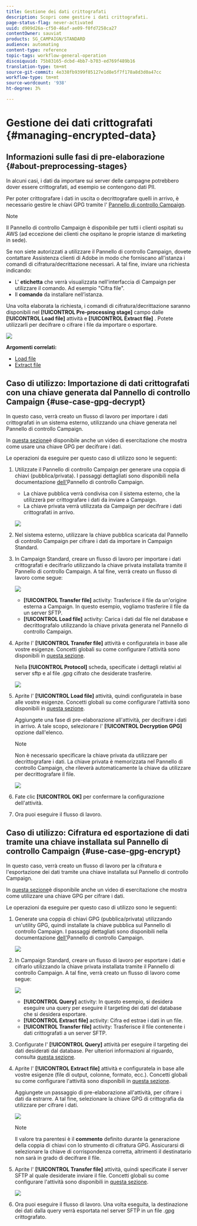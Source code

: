 ```yaml
---
title: Gestione dei dati crittografati
description: Scopri come gestire i dati crittografati.
page-status-flag: never-activated
uuid: d909d26a-cf50-46af-ae09-f0fd7258ca27
contentOwner: sauviat
products: SG_CAMPAIGN/STANDARD
audience: automating
content-type: reference
topic-tags: workflow-general-operation
discoiquuid: 75b83165-dcbd-4bb7-b703-ed769f489b16
translation-type: tm+mt
source-git-commit: 4e338fb9399f85127e1d8e5f7f178a8d3d0a47cc
workflow-type: tm+mt
source-wordcount: '938'
ht-degree: 3%

---
```



# Gestione dei dati crittografati {#managing-encrypted-data}

## Informazioni sulle fasi di pre-elaborazione {#about-preprocessing-stages}

In alcuni casi, i dati da importare sui server delle campagne potrebbero dover essere crittografati, ad esempio se contengono dati PII.

Per poter crittografare i dati in uscita o decrittografare quelli in arrivo, è necessario gestire le chiavi GPG tramite l&#39; [Pannello di controllo Campaign](https://docs.adobe.com/content/help/it-IT/control-panel/using/instances-settings/gpg-keys-management.html).

>[!NOTE]
>
>Il Pannello di controllo Campaign è disponibile per tutti i clienti ospitati su AWS (ad eccezione dei clienti che ospitano le proprie istanze di marketing in sede).

Se non siete autorizzati a utilizzare il Pannello di controllo Campaign, dovete contattare  Assistenza clienti di Adobe in modo che forniscano all&#39;istanza i comandi di cifratura/decrittazione necessari. A tal fine, inviare una richiesta indicando:

* L&#39; **etichetta** che verrà visualizzata nell&#39;interfaccia di Campaign per utilizzare il comando. Ad esempio &quot;Cifra file&quot;.
* Il **comando** da installare nell’istanza.

Una volta elaborata la richiesta, i comandi di cifratura/decrittazione saranno disponibili nel **[!UICONTROL Pre-processing stage]** campo dalle **[!UICONTROL Load file]** attività e **[!UICONTROL Extract file]** . Potete utilizzarli per decifrare o cifrare i file da importare o esportare.

![](assets/preprocessing-encryption.png)

**Argomenti correlati:**

* [Load file](../../automating/using/load-file.md)
* [Extract file](../../automating/using/extract-file.md)

## Caso di utilizzo: Importazione di dati crittografati con una chiave generata dal Pannello di controllo Campaign {#use-case-gpg-decrypt}

In questo caso, verrà creato un flusso di lavoro per importare i dati crittografati in un sistema esterno, utilizzando una chiave generata nel Pannello di controllo Campaign.

In [questa sezione](https://docs.adobe.com/content/help/en/campaign-standard-learn/tutorials/administrating/control-panel/gpg-key-management/decrypting-data.html)è disponibile anche un video di esercitazione che mostra come usare una chiave GPG per decifrare i dati.

Le operazioni da eseguire per questo caso di utilizzo sono le seguenti:

1. Utilizzate il Pannello di controllo Campaign per generare una coppia di chiavi (pubblica/privata). I passaggi dettagliati sono disponibili nella documentazione [dell&#39;](https://docs.adobe.com/content/help/en/control-panel/using/instances-settings/gpg-keys-management.html#decrypting-data)Pannello di controllo Campaign.

   * La chiave pubblica verrà condivisa con il sistema esterno, che la utilizzerà per crittografare i dati da inviare a Campaign.
   * La chiave privata verrà utilizzata da Campaign per decifrare i dati crittografati in arrivo.

   ![](assets/gpg_generate.png)

1. Nel sistema esterno, utilizzare la chiave pubblica scaricata dal Pannello di controllo Campaign per cifrare i dati da importare in Campaign Standard.

1. In Campaign Standard, creare un flusso di lavoro per importare i dati crittografati e decifrarlo utilizzando la chiave privata installata tramite il Pannello di controllo Campaign. A tal fine, verrà creato un flusso di lavoro come segue:

   ![](assets/gpg_workflow.png)

   * **[!UICONTROL Transfer file]** activity: Trasferisce il file da un&#39;origine esterna a Campaign. In questo esempio, vogliamo trasferire il file da un server SFTP.
   * **[!UICONTROL Load file]** activity: Carica i dati dal file nel database e decrittografalo utilizzando la chiave privata generata nel Pannello di controllo Campaign.

1. Aprite l&#39; **[!UICONTROL Transfer file]** attività e configuratela in base alle vostre esigenze. Concetti globali su come configurare l&#39;attività sono disponibili in [questa sezione](../../automating/using/load-file.md).

   Nella **[!UICONTROL Protocol]** scheda, specificate i dettagli relativi al server sftp e al file .gpg cifrato che desiderate trasferire.

   ![](assets/gpg_transfer.png)

1. Aprite l&#39; **[!UICONTROL Load file]** attività, quindi configuratela in base alle vostre esigenze. Concetti globali su come configurare l&#39;attività sono disponibili in [questa sezione](../../automating/using/load-file.md).

   Aggiungete una fase di pre-elaborazione all&#39;attività, per decifrare i dati in arrivo. A tale scopo, selezionare l&#39; **[!UICONTROL Decryption GPG]** opzione dall&#39;elenco.

   >[!NOTE]
   >
   >Non è necessario specificare la chiave privata da utilizzare per decrittografare i dati. La chiave privata è memorizzata nel Pannello di controllo Campaign, che rileverà automaticamente la chiave da utilizzare per decrittografare il file.

   ![](assets/gpg_load.png)

1. Fate clic **[!UICONTROL OK]** per confermare la configurazione dell&#39;attività.

1. Ora puoi eseguire il flusso di lavoro.

## Caso di utilizzo: Cifratura ed esportazione di dati tramite una chiave installata sul Pannello di controllo Campaign {#use-case-gpg-encrypt}

In questo caso, verrà creato un flusso di lavoro per la cifratura e l&#39;esportazione dei dati tramite una chiave installata sul Pannello di controllo Campaign.

In [questa sezione](https://docs.adobe.com/content/help/en/campaign-standard-learn/tutorials/administrating/control-panel/gpg-key-management/using-a-gpg-key-to-encrypt-data.html)è disponibile anche un video di esercitazione che mostra come utilizzare una chiave GPG per cifrare i dati.

Le operazioni da eseguire per questo caso di utilizzo sono le seguenti:

1. Generate una coppia di chiavi GPG (pubblica/privata) utilizzando un&#39;utility GPG, quindi installate la chiave pubblica sul Pannello di controllo Campaign. I passaggi dettagliati sono disponibili nella documentazione [dell&#39;](https://docs.adobe.com/content/help/en/control-panel/using/instances-settings/gpg-keys-management.html#encrypting-data)Pannello di controllo Campaign.

   ![](assets/gpg_install.png)

1. In Campaign Standard, creare un flusso di lavoro per esportare i dati e cifrarlo utilizzando la chiave privata installata tramite il Pannello di controllo Campaign. A tal fine, verrà creato un flusso di lavoro come segue:

   ![](assets/gpg-workflow-export.png)

   * **[!UICONTROL Query]** activity: In questo esempio, si desidera eseguire una query per eseguire il targeting dei dati del database che si desidera esportare.
   * **[!UICONTROL Extract file]** activity: Cifra ed estrae i dati in un file.
   * **[!UICONTROL Transfer file]** activity: Trasferisce il file contenente i dati crittografati a un server SFTP.

1. Configurate l&#39; **[!UICONTROL Query]** attività per eseguire il targeting dei dati desiderati dal database. Per ulteriori informazioni al riguardo, consulta [questa sezione](../../automating/using/query.md).

1. Aprite l&#39; **[!UICONTROL Extract file]** attività e configuratela in base alle vostre esigenze (file di output, colonne, formato, ecc.). Concetti globali su come configurare l&#39;attività sono disponibili in [questa sezione](../../automating/using/extract-file.md).

   Aggiungete un passaggio di pre-elaborazione all&#39;attività, per cifrare i dati da estrarre. A tal fine, selezionare la chiave GPG di crittografia da utilizzare per cifrare i dati.

   ![](assets/gpg-extract-stage.png)

   >[!NOTE]
   >
   >Il valore tra parentesi è il **commento** definito durante la generazione della coppia di chiavi con lo strumento di cifratura GPG. Assicurarsi di selezionare la chiave di corrispondenza corretta, altrimenti il destinatario non sarà in grado di decifrare il file.

1. Aprite l&#39; **[!UICONTROL Transfer file]** attività, quindi specificate il server SFTP al quale desiderate inviare il file. Concetti globali su come configurare l&#39;attività sono disponibili in [questa sezione](../../automating/using/transfer-file.md).

   ![](assets/gpg-transfer-encrypt.png)

1. Ora puoi eseguire il flusso di lavoro. Una volta eseguita, la destinazione dei dati dalla query verrà esportata nel server SFTP in un file .gpg crittografato.

